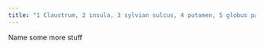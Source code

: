 ```yaml
---
title: "1 Claustrum, 2 insula, 3 sylvian sulcus, 4 putamen, 5 globus pallidus, 6 extreme capsule"
---
```

Name some more stuff

